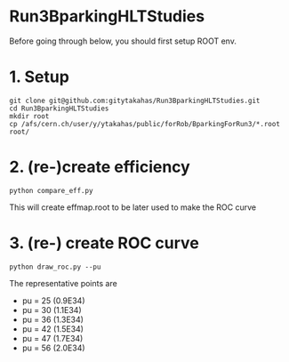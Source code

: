 # Run3BparkingHLTStudies

Before going through below, you should first setup ROOT env. 

# 1. Setup

```
git clone git@github.com:gitytakahas/Run3BparkingHLTStudies.git
cd Run3BparkingHLTStudies
mkdir root 
cp /afs/cern.ch/user/y/ytakahas/public/forRob/BparkingForRun3/*.root root/
```

# 2. (re-)create efficiency 

```
python compare_eff.py 
```

This will create effmap.root to be later used to make the ROC curve 


# 3. (re-) create ROC curve 

```
python draw_roc.py --pu 
```

The representative points are 
   * pu = 25 (0.9E34)
   * pu = 30 (1.1E34)
   * pu = 36 (1.3E34)
   * pu = 42 (1.5E34)
   * pu = 47 (1.7E34)
   * pu = 56 (2.0E34)
   
   
   

